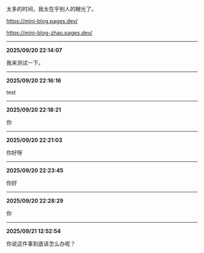 太多的时间，我太在乎别人的眼光了。

https://mini-blog.pages.dev/

https://mini-blog-zhao.pages.dev/

---
**2025/09/20 22:14:07**

我来测试一下。

---
**2025/09/20 22:16:16**

test

---
**2025/09/20 22:18:21**

你

---
**2025/09/20 22:21:03**

你好呀

---
**2025/09/20 22:23:45**

你好

---
**2025/09/20 22:28:29**

你

---
**2025/09/21 12:52:54**

你说这件事到底该怎么办呢？